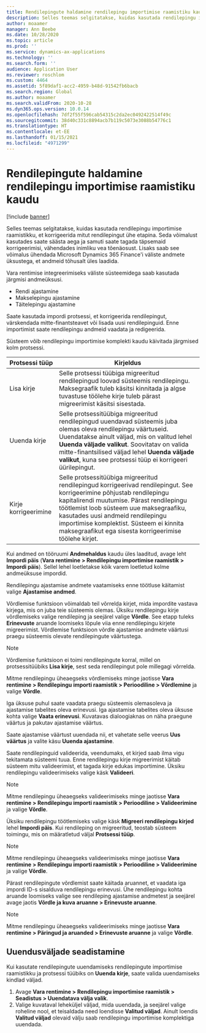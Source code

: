 ```yaml
---
title: Rendilepingute haldamine rendilepingu importimise raamistiku kaudu
description: Selles teemas selgitatakse, kuidas kasutada rendilepingu importimise raamistikku, et korrigeerida mitut rendilepingut samaaegselt.
author: moaamer
manager: Ann Beebe
ms.date: 10/28/2020
ms.topic: article
ms.prod: ''
ms.service: dynamics-ax-applications
ms.technology: ''
ms.search.form: ''
audience: Application User
ms.reviewer: roschlom
ms.custom: 4464
ms.assetid: 5f89daf1-acc2-4959-b48d-91542fb6bacb
ms.search.region: Global
ms.author: moaamer
ms.search.validFrom: 2020-10-28
ms.dyn365.ops.version: 10.0.14
ms.openlocfilehash: 7df2f55f596cab54315c2da2ec0492422514f49c
ms.sourcegitcommit: 38d40c331c8894acb7b119c5073e3088b54776c1
ms.translationtype: HT
ms.contentlocale: et-EE
ms.lasthandoff: 01/15/2021
ms.locfileid: "4971299"
---
```

# <a name="manage-leases-through-the-lease-import-framework"></a>Rendilepingute haldamine rendilepingu importimise raamistiku kaudu

[!include [banner](../includes/banner.md)]

Selles teemas selgitatakse, kuidas kasutada rendilepingu importimise raamistikku, et korrigeerida mitut rendilepingut ühe etapina. Seda võimalust kasutades saate säästa aega ja samuti saate tagada täpsemaid korrigeerimisi, vähendades inimliku vea tõenäosust. Lisaks saab see võimalus ühendada Microsoft Dynamics 365 Finance'i väliste andmete üksustega, et andmeid tõhusalt üles laadida.

Vara rentimise integreerimiseks väliste süsteemidega saab kasutada järgmisi andmeüksusi.

- Rendi ajastamine
- Makselepingu ajastamine
- Täitelepingu ajastamine

Saate kasutada impordi protsessi, et korrigeerida rendilepingut, värskendada mitte-finantsteavet või lisada uusi rendilepinguid. Enne importimist saate rendilepingu andmeid vaadata ja redigeerida.

Süsteem võib rendilepingu importimise komplekti kaudu käivitada järgmised kolm protsessi.

| Protsessi tüüp  | Kirjeldus |
|---------------|-------------|
| Lisa kirje    | Selle protsessi tüübiga migreeritud rendilepingud loovad süsteemis rendilepingu. Maksegraafik tuleb käsitsi kinnitada ja algse tuvastuse töölehe kirje tuleb pärast migreerimist käsitsi sisestada. |
| Uuenda kirje | Selle protsessitüübiga migreeritud rendilepingud uuendavad süsteemis juba olemas oleva rendilepingu väärtuseid. Uuendatakse ainult väljad, mis on valitud lehel **Uuenda väljade valikut**. Soovitatav on valida mitte-finantsilised väljad lehel **Uuenda väljade valikut**, kuna see protsessi tüüp ei korrigeeri üürilepingut. |
| Kirje korrigeerimine | Selle protsessitüübiga migreeritud rendilepingud korrigeerivad rendilepingut. See korrigeerimine põhjustab rendilepingu kapitalirendi muutumise. Pärast rendilepingu töötlemist loob süsteem uue maksegraafiku, kasutades uusi andmeid rendilepingu importimise komplektist. Süsteem ei kinnita maksegraafikut ega sisesta korrigeerimise töölehe kirjet. |

Kui andmed on tööruumi **Andmehaldus** kaudu üles laaditud, avage leht **Impordi päis** (**Vara rentimine \> Rendilepingu importimise raamistik \> Impordi päis**). Sellel lehel loetletakse kõik varem loetletud kolme andmeüksuse impordid.

Rendilepingu ajastamise andmete vaatamiseks enne töötluse käitamist valige **Ajastamise andmed**.

Võrdlemise funktsioon võimaldab teil võrrelda kirjet, mida impordite vastava kirjega, mis on juba teie süsteemis olemas. Üksiku rendilepingu kirje võrdlemiseks valige rendileping ja seejärel valige **Võrdle**. See etapp tuleks **Erinevuste** aruande loomiseks lõpule viia enne rendilepingu kirjete migreerimist. Võrdlemise funktsioon võrdle ajastamise andmete väärtusi praegu süsteemis olevate rendilepingute väärtustega.

> [!NOTE]
> Võrdlemise funktsioon ei toimi rendilepingute korral, millel on protsessitüübiks **Lisa kirje**, sest seda rendilepingut pole millegagi võrrelda.
>
> Mitme rendilepingu üheaegseks võrdlemiseks minge jaotisse **Vara rentimine \> Rendilepingu importi raamistik \> Perioodiline \> Võrdlemine** ja valige **Võrdle**.

Iga üksuse puhul saate vaadata praegu süsteemis olemasoleva ja ajastamise tabelites oleva erinevusi. Iga ajastamise tabelites oleva üksuse kohta valige **Vaata erinevusi**. Kuvatavas dialoogiaknas on näha praegune väärtus ja pakutav ajastamise väärtus.

Saate ajastamise väärtust uuendada nii, et vahetate selle veerus **Uus väärtus** ja valite käsu **Uuenda ajastamine**.

Saate rendilepinguid valideerida, veendumaks, et kirjed saab ilma vigu tekitamata süsteemi tuua. Enne rendilepingu kirje migreerimist käitab süsteem mitu valideerimist, et tagada kirje edukas importimine. Üksiku rendilepingu valideerimiseks valige käsk **Valideeri**.

> [!NOTE]
> Mitme rendilepingu üheaegseks valideerimiseks minge jaotisse **Vara rentimine \> Rendilepingu importi raamistik \> Perioodiline \> Valideerimine** ja valige **Võrdle**.

Üksiku rendilepingu töötlemiseks valige käsk **Migreeri rendilepingu kirjed** lehel **Impordi päis**. Kui rendileping on migreeritud, teostab süsteem toimingu, mis on määratletud väljal **Protsessi tüüp**.

> [!NOTE]
> Mitme rendilepingu üheaegseks valideerimiseks minge jaotisse **Vara rentimine \> Rendilepingu importi raamistik \> Perioodiline \> Valideerimine** ja valige **Võrdle**.

Pärast rendilepingute võrdlemist saate käitada aruannet, et vaadata iga impordi ID-s sisalduva rendilepingu erinevusi. Ühe rendilepingu kohta aruande loomiseks valige see rendileping ajastamise andmetest ja seejärel avage jaotis **Võrdle ja kuva aruanne \> Erinevuste aruanne**.

> [!NOTE]
> Mitme rendilepingu üheaegseks valideerimiseks minge jaotisse **Vara rentimine \> Päringud ja aruanded \> Erinevuste aruanne** ja valige **Võrdle**.

## <a name="set-up-update-fields"></a>Uuendusväljade seadistamine

Kui kasutate rendilepingute uuendamiseks rendilepingute importimise raamistikku ja protsessi tüübiks on **Uuenda kirje**, saate valida uuendamiseks kindlad väljad.

1. Avage **Vara rentimine \> Rendilepingu importimise raamistik \> Seadistus \> Uuendatava välja valik**.
2. Valige kuvataval leheküljel väljad, mida uuendada, ja seejärel valige roheline nool, et teisaldada need loendisse **Valitud väljad**. Ainult loendis **Valitud väljad** olevaid välju saab rendilepingu importimise komplektiga uuendada.
